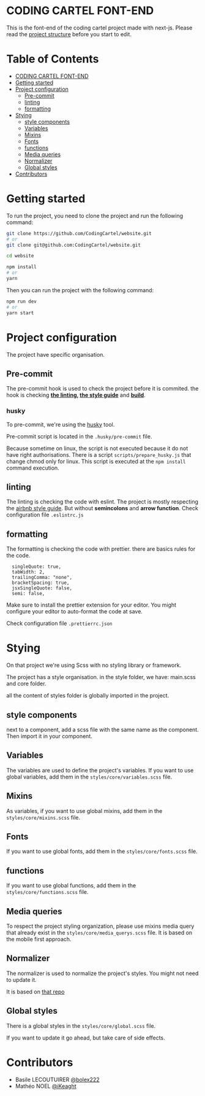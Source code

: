 # <a name="coding-cartel-font-end">CODING CARTEL FONT-END</a>

This is the font-end of the coding cartel project made with next-js.
Please read the [project structure](#project-structure) before you start to edit.

# Table of Contents

- [CODING CARTEL FONT-END](#coding-cartel-font-end)
- [Getting started](#getting-started)
- [Project configuration](#project-config)
  - [Pre-commit](#pre-commit)
  - [linting](#linting)
  - [formatting](#formatting)
- [Stying](#stying)
  - [style components](#style-components)
  - [Variables](#variables)
  - [Mixins](#mixins)
  - [Fonts](#fonts)
  - [functions](#functions)
  - [Media queries](#media-queries)
  - [Normalizer](#normalizer)
  - [Global styles](#global-styles)
- [Contributors](#contributors)

# <a name="getting-started">Getting started</a>

To run the project, you need to clone the project and run the following command:

```bash
git clone https://github.com/CodingCartel/website.git
# or
git clone git@github.com:CodingCartel/website.git

cd website

npm install
# or
yarn
```

Then you can run the project with the following command:

```bash
npm run dev
# or
yarn start
```

# <a name="project-config">Project configuration</a>

The project have specific organisation.

## <a name="pre-commit">Pre-commit</a>

The pre-commit hook is used to check the project before it is commited.
the hook is checking **[the linting](#linting), [the style guide](#style-guide)** and **[build](#build)**.

### husky

To pre-commit, we're using the [husky](https://typicode.github.io/husky/) tool.

Pre-commit script is located in the `.husky/pre-commit` file.

Because sometime on linux, the script is not executed because it do not have right authorisations. There is a script `scripts/prepare_husky.js` that change chmod only for linux.
This script is executed at the `npm install` command execution.

## <a name="linting">linting</a>

The linting is checking the code with eslint.
The project is mostly respecting the [airbnb style guide](https://github.com/airbnb/javascript).
But without **semincolons** and **arrow function**.
Check configuration file `.eslintrc.js`

## <a name="formatting">formatting</a>

The formatting is checking the code with prettier.
there are basics rules for the code.

```
  singleQuote: true,
  tabWidth: 2,
  trailingComma: "none",
  bracketSpacing: true,
  jsxSingleQuote: false,
  semi: false,
```

Make sure to install the prettier extension for your editor.
You might configure your editor to auto-format the code at save.

Check configuration file `.prettierrc.json`

# <a name="styling">Stying</a>

On that project we're using Scss with no styling library or framework.

The project has a style organisation.
in the style folder, we have:
main.scss and core folder.

all the content of styles folder is globally imported in the project.

## <a name="style-components">style components</a>

next to a component, add a scss file with the same name as the component.
Then import it in your component.

## <a name="variables">Variables</a>

The variables are used to define the project's variables.
If you want to use global variables, add them in the `styles/core/variables.scss` file.

## <a name="mixins">Mixins</a>

As variables, if you want to use global mixins, add them in the `styles/core/mixins.scss` file.

## <a name="fonts">Fonts</a>

If you want to use global fonts, add them in the `styles/core/fonts.scss` file.

## <a name="functions">functions</a>

If you want to use global functions, add them in the `styles/core/functions.scss` file.

## <a name="media-queries">Media queries</a>

To respect the project styling organization, please use mixins media query that already exist in the `styles/core/media_querys.scss` file.
It is based on the mobile first approach.

## <a name="normalizer">Normalizer</a>

The normalizer is used to normalize the project's styles.
You might not need to update it.

It is based on [that repo](github.com/necolas/normalize.css)

## <a name="global-styles">Global styles</a>

There is a global styles in the `styles/core/global.scss` file.

If you want to update it go ahead, but take care of side effects.

# <a name="contributors">Contributors</a>

- Basile LECOUTUIRER [@bolex222](https://github.com/bolex222)
- Mathéo NOEL [@iKeaght](https://github.com/iKeaght)
